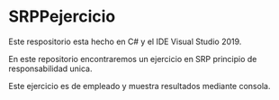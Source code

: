 # SRPPejercicio
Este respositorio esta hecho en C# y el IDE Visual Studio 2019.


En este repositorio encontraremos un ejercicio  en SRP principio de responsabilidad unica.



Este ejercicio es de empleado y muestra resultados mediante consola.
